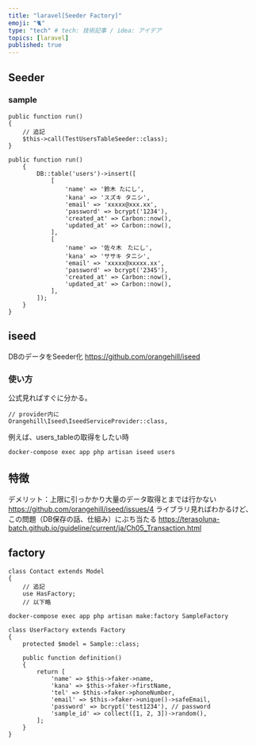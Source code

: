```yaml
---
title: "laravel[Seeder Factory]"
emoji: "🐈"
type: "tech" # tech: 技術記事 / idea: アイデア
topics: [laravel]
published: true
---
```

## Seeder
### sample
```php:DatabaseSeeder
public function run()
{
    // 追記
    $this->call(TestUsersTableSeeder::class);
}
```
```php:SampleSeeder
public function run()
    {
        DB::table('users')->insert([
            [
                'name' => '鈴木 たにし',
                'kana' => 'スズキ タニシ',
                'email' => 'xxxxx@xxx.xx',
                'password' => bcrypt('1234'),
                'created_at' => Carbon::now(),
                'updated_at' => Carbon::now(),
            ],
            [
                'name' => '佐々木　たにし',
                'kana' => 'ササキ タニシ',
                'email' => 'xxxxx@xxxxx.xx',
                'password' => bcrypt('2345'),
                'created_at' => Carbon::now(),
                'updated_at' => Carbon::now(),
            ],
        ]);
    }
}
```

## iseed 
DBのデータをSeeder化
https://github.com/orangehill/iseed

### 使い方
公式見ればすぐに分かる。
```config/app.php
// provider内に
Orangehill\Iseed\IseedServiceProvider::class,
```

例えば、users_tableの取得をしたい時
```
docker-compose exec app php artisan iseed users
```
## 特徴
デメリット：上限に引っかかり大量のデータ取得とまでは行かない
https://github.com/orangehill/iseed/issues/4
ライブラリ見ればわかるけど、この問題（DB保存の話、仕組み）にぶち当たる
https://terasoluna-batch.github.io/guideline/current/ja/Ch05_Transaction.html

## factory
```php:Sample.php
class Contact extends Model
{
    // 追記
    use HasFactory;
    // 以下略
```
```
docker-compose exec app php artisan make:factory SampleFactory
```
```php:SampleFactory.php
class UserFactory extends Factory
{
    protected $model = Sample::class;

    public function definition()
    {
        return [
            'name' => $this->faker->name,
            'kana' => $this->faker->firstName,
            'tel' => $this->faker->phoneNumber,
            'email' => $this->faker->unique()->safeEmail,
            'password' => bcrypt('test1234'), // password
            'sample_id' => collect([1, 2, 3])->random(),
        ];
    }
}
```